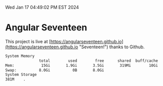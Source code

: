 Wed Jan 17 04:49:02 PM EST 2024

# Angular Seventeen


This project is live at [https://angularseventeen.github.io](https://angularseventeen.github.io "Seventeen!") thanks to Github.

```bash
System Memory
               total        used        free      shared  buff/cache   available
Mem:            15Gi       1.9Gi       3.5Gi       319Mi        10Gi        13Gi
Swap:          8.0Gi          0B       8.0Gi
System Storage
381M	.
